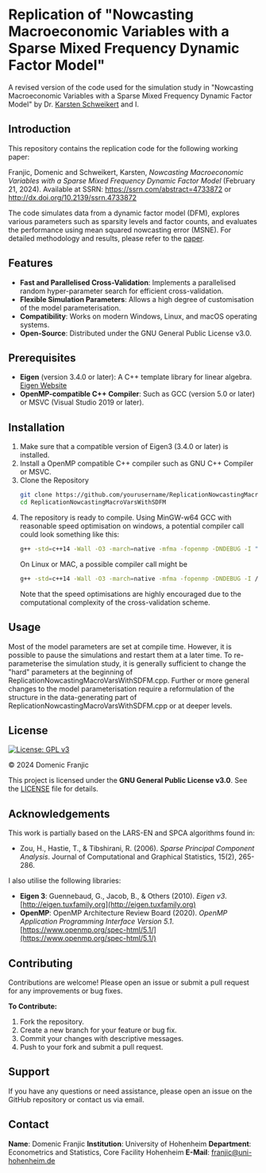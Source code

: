 # Replication of "Nowcasting Macroeconomic Variables with a Sparse Mixed Frequency Dynamic Factor Model"
A revised version of the code used for the simulation study in "Nowcasting Macroeconomic Variables with a Sparse Mixed Frequency Dynamic Factor Model" by Dr. [Karsten Schweikert](https://github.com/karstenschweikert) and I.

## Introduction

This repository contains the replication code for the following working paper:

Franjic, Domenic and Schweikert, Karsten, *Nowcasting Macroeconomic Variables with a Sparse Mixed Frequency Dynamic Factor Model* (February 21, 2024). Available at SSRN: https://ssrn.com/abstract=4733872 or http://dx.doi.org/10.2139/ssrn.4733872

The code simulates data from a dynamic factor model (DFM), explores various parameters such as sparsity levels and factor counts, and evaluates the performance using mean squared nowcasting error (MSNE). For detailed methodology and results, please refer to the [paper](https://ssrn.com/abstract=4733872).

## Features

- **Fast and Parallelised Cross-Validation**: Implements a parallelised random hyper-parameter search for efficient cross-validation.
- **Flexible Simulation Parameters**: Allows a high degree of customisation of the model parameterisation.
- **Compatibility**: Works on modern Windows, Linux, and macOS operating systems.
- **Open-Source**: Distributed under the GNU General Public License v3.0.

## Prerequisites

- **Eigen** (version 3.4.0 or later): A C++ template library for linear algebra. [Eigen Website](https://eigen.tuxfamily.org/)
- **OpenMP-compatible C++ Compiler**: Such as GCC (version 5.0 or later) or MSVC (Visual Studio 2019 or later).

## Installation

1. Make sure that a compatible version of Eigen3 (3.4.0 or later) is installed.
2. Install a OpenMP compatible C++ compiler such as GNU C++ Compiler or MSVC.
3. Clone the Repository
   ```bash
   git clone https://github.com/yourusername/ReplicationNowcastingMacroVarsWithSDFM.git
   cd ReplicationNowcastingMacroVarsWithSDFM
4. The repository is ready to compile. Using MinGW-w64 GCC with reasonable speed optimisation on windows, a potential compiler call could look something like this:
   ```bash
   g++ -std=c++14 -Wall -O3 -march=native -mfma -fopenmp -DNDEBUG -I "C:\Path\To\Eigen" ReplicationNowcastingMacroVarsWithSDFM.cpp Internals\*.cpp -o ReplicationNowcastingMacroVarsWithSDFM.exe
   ```
   On Linux or MAC, a possible compiler call might be
   ```bash
   g++ -std=c++14 -Wall -O3 -march=native -mfma -fopenmp -DNDEBUG -I /path/to/eigen3 ReplicationNowcastingMacroVarsWithSDFM.cpp Internals/*.cpp -o ReplicationNowcastingMacroVarsWithSDFM
   ```
   Note that the speed optimisations are highly encouraged due to the computational complexity of the cross-validation scheme.

## Usage

Most of the model parameters are set at compile time. However, it is possible to pause the simulations and restart them at a later time. To re-parameterise the simulation study, it is generally sufficient to change the "hard" parameters at the beginning of ReplicationNowcastingMacroVarsWithSDFM.cpp. Further or more general changes to the model parameterisation require a reformulation of the structure in the data-generating part of ReplicationNowcastingMacroVarsWithSDFM.cpp or at deeper levels.

## License

[![License: GPL v3](https://img.shields.io/badge/License-GPLv3-blue.svg)](LICENSE)

© 2024 Domenic Franjic

This project is licensed under the **GNU General Public License v3.0**. See the [LICENSE](LICENSE) file for details.

## Acknowledgements

This work is partially based on the LARS-EN and SPCA algorithms found in:

- Zou, H., Hastie, T., & Tibshirani, R. (2006). *Sparse Principal Component Analysis*. Journal of Computational and Graphical Statistics, 15(2), 265-286.

I also utilise the following libraries:

- **Eigen 3**: Guennebaud, G., Jacob, B., & Others (2010). *Eigen v3*. [http://eigen.tuxfamily.org](http://eigen.tuxfamily.org)
- **OpenMP**: OpenMP Architecture Review Board (2020). *OpenMP Application Programming Interface Version 5.1*. [https://www.openmp.org/spec-html/5.1/](https://www.openmp.org/spec-html/5.1/)

## Contributing

Contributions are welcome! Please open an issue or submit a pull request for any improvements or bug fixes.

**To Contribute:**

1. Fork the repository.
2. Create a new branch for your feature or bug fix.
3. Commit your changes with descriptive messages.
4. Push to your fork and submit a pull request.

## Support

If you have any questions or need assistance, please open an issue on the GitHub repository or contact us via email.

## Contact

**Name**: Domenic Franjic
**Institution**: University of Hohenheim
**Department**: Econometrics and Statistics, Core Facility Hohenheim
**E-Mail**: franjic@uni-hohenheim.de
